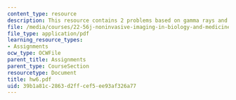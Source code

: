```yaml
---
content_type: resource
description: This resource contains 2 problems based on gamma rays and PET scanner.
file: /media/courses/22-56j-noninvasive-imaging-in-biology-and-medicine-fall-2005/39b1a81c2863d2ffcef5ee93af326a77_hw6.pdf
file_type: application/pdf
learning_resource_types:
- Assignments
ocw_type: OCWFile
parent_title: Assignments
parent_type: CourseSection
resourcetype: Document
title: hw6.pdf
uid: 39b1a81c-2863-d2ff-cef5-ee93af326a77
---
```

